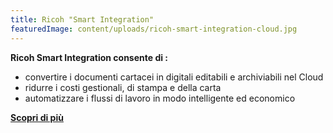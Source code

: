 ```yaml
---
title: Ricoh "Smart Integration"
featuredImage: content/uploads/ricoh-smart-integration-cloud.jpg
---
```

**Ricoh Smart Integration consente di :**

* convertire i documenti cartacei in digitali editabili e archiviabili nel Cloud
* ridurre i costi gestionali, di stampa e della carta
* automatizzare i flussi di lavoro in modo intelligente ed economico

**[Scopri di più](https://www.youtube.com/watch?v=kjKGWqFfegA&t=18s&ab_channel=RICOHItalia)**